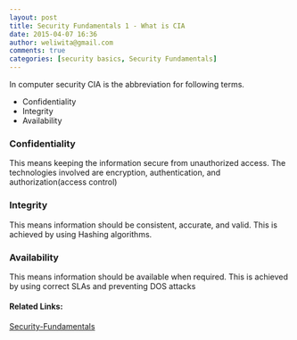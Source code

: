 ```yaml
---
layout: post
title: Security Fundamentals 1 - What is CIA
date: 2015-04-07 16:36
author: weliwita@gmail.com
comments: true
categories: [security basics, Security Fundamentals]
---
```

In computer security CIA is the abbreviation for following terms.
<ul>
	<li>Confidentiality</li>
	<li>Integrity</li>
	<li>Availability</li>
</ul>
<h3>Confidentiality</h3>
This means keeping the information secure from unauthorized access.
The technologies involved are encryption, authentication, and authorization(access control) 

<h3>Integrity</h3>
This means information should be consistent, accurate, and valid.
This is achieved by using Hashing algorithms.

<h3>Availability</h3>
This means information should be available when required. 
This is achieved by using correct SLAs and preventing DOS attacks 

<h4>Related Links:</h4>

<a href="http://channel9.msdn.com/Series/Security-Fundamentals">Security-Fundamentals</a>
